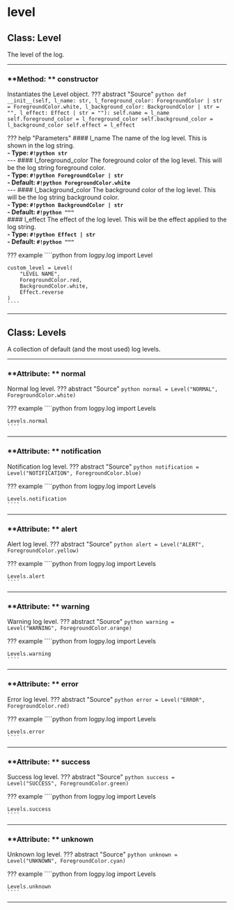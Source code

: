 # level
## **Class:** Level
The level of the log.

---

### **Method: ** constructor
Instantiates the Level object.
??? abstract "Source"
    ````python
    def __init__(self, l_name: str, l_foreground_color: ForegroundColor | str = ForegroundColor.white,
                 l_background_color: BackgroundColor | str = "", l_effect: Effect | str = ""):
        self.name = l_name
        self.foreground_color = l_foreground_color
        self.background_color = l_background_color
        self.effect = l_effect
    ````

??? help "Parameters"
    #### l_name
    The name of the log level. This is shown in the log string.<br>
    **- Type: `#!python str`**<br>
    ---
    #### l_foreground_color
    The foreground color of the log level. This will be the log string foreground color.<br>
    **- Type: `#!python ForegroundColor | str`**<br>
    **- Default: `#!python ForegroundColor.white`**<br>
    ---
    #### l_background_color
    The background color of the log level. This will be the log string background color.<br>
    **- Type: `#!python BackgroundColor | str`**<br>
    **- Default: `#!python """`**<br>
    #### l_effect
    The effect of the log level. This will be the effect applied to the log string.<br>
    **- Type: `#!python Effect | str`**<br>
    **- Default: `#!python """`**<br>

??? example
    ````python
    from logpy.log import Level
    
    custom_level = Level(
        "LEVEL NAME",
        ForegroundColor.red,
        BackgroundColor.white,
        Effect.reverse
    )
    ````

---

## **Class:** Levels
A collection of default (and the most used) log levels.

---

### **Attribute: ** normal
Normal log level.
??? abstract "Source"
    ````python
    normal = Level("NORMAL", ForegroundColor.white)
    ````

??? example
    ````python
    from logpy.log import Levels

    Levels.normal
    ````
---
### **Attribute: ** notification
Notification log level.
??? abstract "Source"
    ````python
    notification = Level("NOTIFICATION", ForegroundColor.blue)
    ````

??? example
    ````python
    from logpy.log import Levels

    Levels.notification
    ````
---
### **Attribute: ** alert
Alert log level.
??? abstract "Source"
    ````python
    alert = Level("ALERT", ForegroundColor.yellow)
    ````

??? example
    ````python
    from logpy.log import Levels

    Levels.alert
    ````
---
### **Attribute: ** warning
Warning log level.
??? abstract "Source"
    ````python
    warning = Level("WARNING", ForegroundColor.orange)
    ````

??? example
    ````python
    from logpy.log import Levels

    Levels.warning
    ````
---
### **Attribute: ** error
Error log level.
??? abstract "Source"
    ````python
    error = Level("ERROR", ForegroundColor.red)
    ````

??? example
    ````python
    from logpy.log import Levels

    Levels.error
    ````
---
### **Attribute: ** success
Success log level.
??? abstract "Source"
    ````python
    success = Level("SUCCESS", ForegroundColor.green)
    ````

??? example
    ````python
    from logpy.log import Levels

    Levels.success
    ````
---
### **Attribute: ** unknown
Unknown log level.
??? abstract "Source"
    ````python
    unknown = Level("UNKNOWN", ForegroundColor.cyan)
    ````

??? example
    ````python
    from logpy.log import Levels

    Levels.unknown
    ````
---
